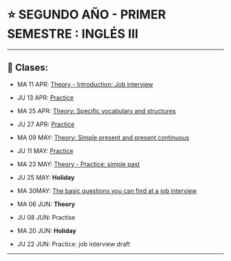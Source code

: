 # :star: SEGUNDO AÑO - PRIMER SEMESTRE : INGLÉS III

---

## :book: Clases:

- MA 11 APR: [Theory - Introduction: Job interview](https://github.com/eugenia1984/UTN-FRSR-Programacion/blob/main/2do_anio_1er_semestre/ingles_3/job_interview.md)

- JU 13 APR: [Practice](https://github.com/eugenia1984/UTN-FRSR-Programacion/blob/main/2do_anio_1er_semestre/ingles_3/job_interview.md)

- MA 25 APR: [Theory: Specific vocabulary and structures](https://github.com/eugenia1984/UTN-FRSR-Programacion/blob/main/2do_anio_1er_semestre/ingles_3/specific_vocabulary_and_structures.md)

- JU 27 APR: [Practice](https://github.com/eugenia1984/UTN-FRSR-Programacion/blob/main/2do_anio_1er_semestre/ingles_3/specific_vocabulary_and_structures.md)

- MA 09 MAY: [Theory: Simple present and present continuous](https://github.com/eugenia1984/UTN-FRSR-Programacion/blob/main/2do_anio_1er_semestre/ingles_3/09_11_may.md)

- JU 11 MAY: [Practice](https://github.com/eugenia1984/UTN-FRSR-Programacion/blob/main/2do_anio_1er_semestre/ingles_3/09_11_may.md)

- MA 23 MAY: [Theory - Practice: simple past](https://github.com/eugenia1984/UTN-FRSR-Programacion/blob/main/2do_anio_1er_semestre/ingles_3/23_may_simple_past.md)

- JU 25 MAY: **Holiday**

- MA 30MAY: [The basic questions you can find at a job interview](https://github.com/eugenia1984/UTN-FRSR-Programacion/blob/main/2do_anio_1er_semestre/ingles_3/30_may_job_interview.md)

- MA 06 JUN: **Theory**

- JU 08 JUN: Practise

- MA 20 JUN: **Holiday**

- JU 22 JUN: Practice: job interview draft


---
